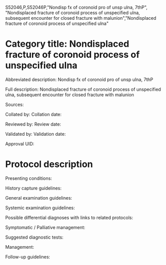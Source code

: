 S52046,P,S52046P,"Nondisp fx of coronoid pro of unsp ulna, 7thP", "Nondisplaced fracture of coronoid process of unspecified ulna, subsequent encounter for closed fracture with malunion","Nondisplaced fracture of coronoid process of unspecified ulna"
# Category title: Nondisplaced fracture of coronoid process of unspecified ulna

Abbreviated description: Nondisp fx of coronoid pro of unsp ulna, 7thP

Full description: Nondisplaced fracture of coronoid process of unspecified ulna, subsequent encounter for closed fracture with malunion

Sources:

Collated by:
Collation date:

Reviewed by:
Review date:

Validated by:
Validation date:

Approval UID:

# Protocol description

Presenting conditions:

History capture guidelines:

General examination guidelines:

Systemic examination guidelines:

Possible differential diagnoses with links to related protocols:

Symptomatic / Palliative management:

Suggested diagnostic tests:

Management:

Follow-up guidelines:
